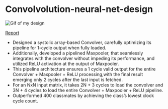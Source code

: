 
# Convolvolution-neural-net-design
![Gif of my design](https://github.com/AbhinayOja/Convolvolution-neural-net-design/blob/main/Convolution_MaxPooling.gif)

[ Report ](https://github.com/AbhinayOja/Convolvolution-neural-net-design/blob/main/Efficient%20Systolic%20Array%20Convolution%20with%20Pipelined%20MaxPooling%20and%20ReLU%20(1).pdf)


* Designed a systolic array-based Convolver, carefully optimizing its pipeline for 1-cycle output when fully loaded.
* Additionally, developed a pipelined Maxpooler, that seamlessly integrates with the convolver without impeding its performance, and utilized ReLU activation at the output of Maxpooler.
* This pipeline architecture ensures a 1 cycle valid output for the entire Convolver + Maxpooler + ReLU processing,with the final result emerging only 2 cycles after the last input is fetched.
* For an NxN input matrix, it takes 2N + 3 cycles to load the convolver and 3N + 4 cycles to load the entire Convolver + Maxpooler + ReLU pipeline.
* Outperformed 400 classmates by achieving the class’s lowest clock cycle count.
